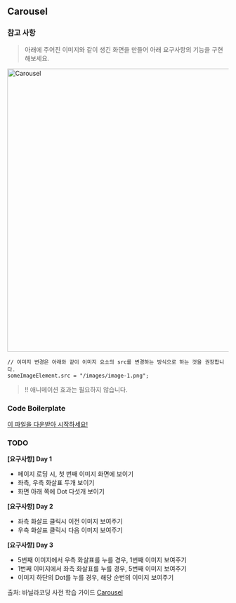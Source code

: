 ## Carousel

### 참고 사항  
> 아래에 주어진 이미지와 같이 생긴 화면을 만들어 아래 요구사항의 기능을 구현해보세요.  
<img width="645" alt="Carousel" src="https://user-images.githubusercontent.com/88199458/134377137-30afa4df-6a88-4b6b-bc28-bd9e9d8695df.png">

    // 이미지 변경은 아래와 같이 이미지 요소의 src를 변경하는 방식으로 하는 것을 권장합니다.
    someImageElement.src = "/images/image-1.png";
    
 > !! 애니메이션 효과는 필요하지 않습니다.

### Code Boilerplate
[이 파일을 다운받아 시작하세요!](https://book.vanillacoding.co/starter-kit/step-4/interacting-with-webpages/carousel)

### TODO
**[요구사항] Day 1**
- 페이지 로딩 시, 첫 번째 이미지 화면에 보이기
- 좌측, 우측 화살표 두개 보이기
- 화면 아래 쪽에 Dot 다섯개 보이기

**[요구사항] Day 2**
- 좌측 화살표 클릭시 이전 이미지 보여주기
- 우측 화살표 클릭시 다음 이미지 보여주기

**[요구사항] Day 3**
- 5번째 이미지에서 우측 화살표를 누를 경우, 1번째 이미지 보여주기
- 1번째 이미지에서 좌측 화살표를 누를 경우, 5번째 이미지 보여주기
- 이미지 하단의 Dot를 누를 경우, 해당 순번의 이미지 보여주기


출처: 바닐라코딩 사전 학습 가이드 [Carousel](https://book.vanillacoding.co/starter-kit/step-4/interacting-with-webpages/carousel)
